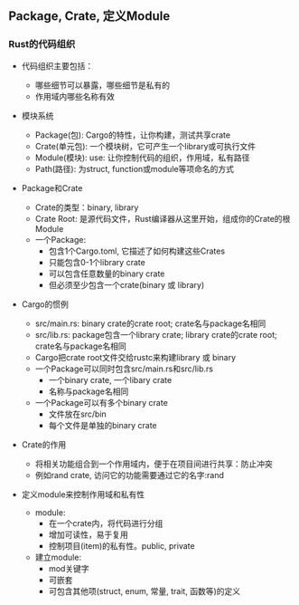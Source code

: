 ## Package, Crate, 定义Module

### Rust的代码组织
- 代码组织主要包括：
  - 哪些细节可以暴露，哪些细节是私有的
  - 作用域内哪些名称有效
  
- 模块系统
  - Package(包): Cargo的特性，让你构建，测试共享crate
  - Crate(单元包): 一个模块树，它可产生一个library或可执行文件
  - Module(模块): use: 让你控制代码的组织，作用域，私有路径
  - Path(路径): 为struct, function或module等项命名的方式
  
- Package和Crate
  - Crate的类型：binary, library
  - Crate Root: 是源代码文件，Rust编译器从这里开始，组成你的Crate的根Module
  - 一个Package: 
    - 包含1个Cargo.toml, 它描述了如何构建这些Crates
    - 只能包含0-1个library crate
    - 可以包含任意数量的binary crate
    - 但必须至少包含一个crate(binary 或 library)
    
- Cargo的惯例
  - src/main.rs: binary crate的crate root; crate名与package名相同
  - src/lib.rs: package包含一个library crate; library crate的crate root; crate名与package名相同
  - Cargo把crate root文件交给rustc来构建library 或 binary
  - 一个Package可以同时包含src/main.rs和src/lib.rs
    - 一个binary crate, 一个libary crate
    - 名称与package名相同
  - 一个Package可以有多个binary crate
    - 文件放在src/bin
    - 每个文件是单独的binary crate
    
- Crate的作用
  - 将相关功能组合到一个作用域内，便于在项目间进行共享：防止冲突
  - 例如rand crate, 访问它的功能需要通过它的名字:rand
  
- 定义module来控制作用域和私有性
  - module:
    - 在一个crate内，将代码进行分组
    - 增加可读性，易于复用
    - 控制项目(item)的私有性。public, private
  - 建立module:
    - mod关键字
    - 可嵌套
    - 可包含其他项(struct, enum, 常量, trait, 函数等)的定义
  
  
  
  
  
  
  
  
  
